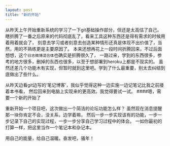 ```yaml
---
layout: post
title: "新的开始"
---
```



从昨天上午开始重新系统的学习了一下git基础操作部分，但还是太高估了自己。
瞎折腾了一番之后原来的代码彻底乱了，看来工具这种东西还是得有需求的时候用着用着就会了，
刻意去学习或者刻意去创造某种情形还真是体现不出价值了，当然，用的不熟练更是主要原因了。
本来还想再花上一段时间折腾回来，不过后面想想，这个`日志微博混合体`也确实是折腾很久了，
一路过来，学到的东西很多，参考的地方很多，删掉的东西也很多，以至于想部署到heroku上都是不现实的。
虽然还差几个功能木有实现，但暂时就到这里吧。学到了什么最重要，别太去纠结到底做出了些什么。

从昨天边看git边写的‘笔记博客’，我似乎觉得这种一边实施一边记笔记比我之前搂着本书看，
然后回来到电脑上实现来的更高效。我觉得要试一试。
####嗯，需要一个新的开始了

重新开始一个项目吧，这次做出一个简洁的论坛功能怎么样？
虽然现在消息提醒那一块你肯定不会，没关系，边学着嘛，
然后一步一步实现该有的功能，一步一步记录下自己的实现过程，一步一步分享自己学习过程中的体会。
一如你最初的打算一样，把这里当作一个笔记本和杂记本。

用自己的能量，给自己温暖。奋发吧，骚年！